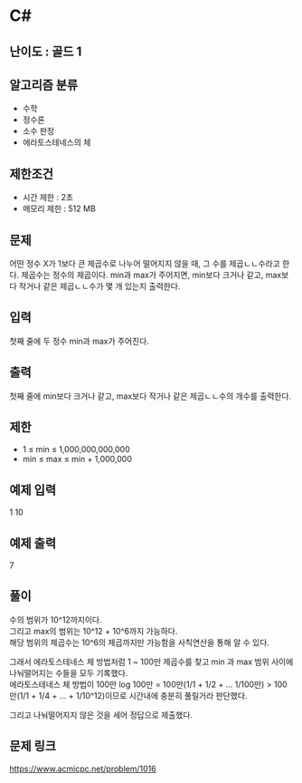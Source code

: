 # C#

## 난이도 : 골드 1

## 알고리즘 분류
  - 수학
  - 정수론
  - 소수 판정
  - 에라토스테네스의 체

## 제한조건
  - 시간 제한 : 2초
  - 메모리 제한 : 512 MB

## 문제
어떤 정수 X가 1보다 큰 제곱수로 나누어 떨어지지 않을 때, 그 수를 제곱ㄴㄴ수라고 한다. 제곱수는 정수의 제곱이다. min과 max가 주어지면, min보다 크거나 같고, max보다 작거나 같은 제곱ㄴㄴ수가 몇 개 있는지 출력한다.<br/>


## 입력
첫째 줄에 두 정수 min과 max가 주어진다.<br/>


## 출력
첫째 줄에 min보다 크거나 같고, max보다 작거나 같은 제곱ㄴㄴ수의 개수를 출력한다.<br/>


## 제한
  - 1 ≤ min ≤ 1,000,000,000,000
  - min ≤ max ≤ min + 1,000,000


## 예제 입력
1 10<br/>


## 예제 출력
7<br/>

## 풀이
수의 범위가 10^12까지이다.<br/>
그리고 max의 범위는 10^12 + 10^6까지 가능하다.<br/>
해당 범위의 제곱수는 10^6의 제곱까지만 가능함을 사칙연산을 통해 알 수 있다.<br/>


그래서 에라토스테네스 체 방법처럼 1 ~ 100만 제곱수를 찾고 min 과 max 범위 사이에 나눠떨어지는 수들을 모두 기록했다.<br/>
에라토스테네스 체 방법이 100만 log 100만 = 100만(1/1 + 1/2 + ...  1/100만) > 100만(1/1 + 1/4 + ... + 1/10^12)이므로 시간내에 충분히 풀릴거라 판단했다.<br/>


그리고 나눠떨어지지 않은 것을 세어 정답으로 제출했다.<br/>


## 문제 링크
https://www.acmicpc.net/problem/1016